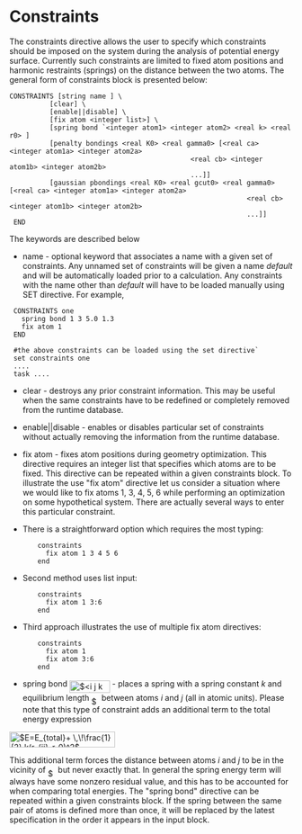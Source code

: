 # Constraints

The constraints directive allows the user to specify which constraints
should be imposed on the system during the analysis of potential energy
surface. Currently such constraints are limited to fixed atom positions
and harmonic restraints (springs) on the distance between the two atoms.
The general form of constraints block is presented
below:
```
CONSTRAINTS [string name ] \  
          [clear] \  
          [enable||disable] \  
          [fix atom <integer list>] \  
          [spring bond `<integer atom1> <integer atom2> <real k> <real r0> ]  
          [penalty bondings <real K0> <real gamma0> [<real ca> <integer atom1a> <integer atom2a> 
                                             <real cb> <integer atom1b> <integer atom2b>
                                             ...]]
          [gaussian pbondings <real K0> <real gcut0> <real gamma0> [<real ca> <integer atom1a> <integer atom2a> 
                                                           <real cb> <integer atom1b> <integer atom2b>
                                                           ...]]
 END
```
The keywords are described below

  - name - optional keyword that associates a name with a given set of
    constraints. Any unnamed set of constraints will be given a name
    *default* and will be automatically loaded prior to a calculation.
    Any constraints with the name other than *default* will have to be
    loaded manually using SET directive. For example,
```
 CONSTRAINTS one  
   spring bond 1 3 5.0 1.3
   fix atom 1  
 END 
  
 #the above constraints can be loaded using the set directive`  
 set constraints one  
 ....  
 task ....
```
  - clear - destroys any prior constraint information. This may be
    useful when the same constraints have to be redefined or completely
    removed from the runtime database.

<!-- end list -->

  - enable||disable - enables or disables particular set of constraints
    without actually removing the information from the runtime database.

<!-- end list -->

  - fix atom - fixes atom positions during geometry optimization. This
    directive requires an integer list that specifies which atoms are to
    be fixed. This directive can be repeated within a given constraints
    block. To illustrate the use "fix atom" directive let us consider a
    situation where we would like to fix atoms 1, 3, 4, 5, 6 while
    performing an optimization on some hypothetical system. There are
    actually several ways to enter this particular constraint.

<!-- end list -->

  - There is a straightforward option which requires the most
        typing:
```
       constraints  
         fix atom 1 3 4 5 6 
       end
```
  - Second method uses list input:
```
       constraints  
         fix atom 1 3:6  
       end
```
  - Third approach illustrates the use of multiple fix atom
        directives:
```
       constraints 
         fix atom 1 
         fix atom 3:6 
       end
```
  - spring bond <img alt="$&lt;i j k r_0&gt;$" src="https://raw.githubusercontent.com/wiki/nwchemgit/nwchem/svgs/424902055502ece4201b8adbfaa6ef95.svg?invert_in_darkmode&sanitize=true" align=middle width="71.741175pt" height="22.74591pt"/> - places a spring with a spring constant
    *k* and equilibrium length <img alt="$r_0$" src="https://raw.githubusercontent.com/wiki/nwchemgit/nwchem/svgs/1db75c795ab2c794f72bbe79b8113be1.svg?invert_in_darkmode&sanitize=true" align=middle width="13.91676pt" height="14.10255pt"/> between atoms *i* and *j* (all in
    atomic units). Please note that this type of constraint adds an
    additional term to the total energy expression

<img alt="$E=E_{total}+ \,\!\frac{1}{2} k(r_{ij}-r_0)^2$" src="https://raw.githubusercontent.com/wiki/nwchemgit/nwchem/svgs/2f6a0c2ad3fa444503a3d7e314f3f89f.svg?invert_in_darkmode&sanitize=true" align=middle width="188.214345pt" height="27.72033pt"/>

This additional term forces the distance between atoms *i* and *j* to be
in the vicinity of <img alt="$r_0$" src="https://raw.githubusercontent.com/wiki/nwchemgit/nwchem/svgs/1db75c795ab2c794f72bbe79b8113be1.svg?invert_in_darkmode&sanitize=true" align=middle width="13.91676pt" height="14.10255pt"/> but never exactly that. In general the spring
energy term will always have some nonzero residual value, and this has
to be accounted for when comparing total energies. The "spring bond"
directive can be repeated within a given constraints block. If the
spring between the same pair of atoms is defined more than once, it will
be replaced by the latest specification in the order it appears in the
input block.
